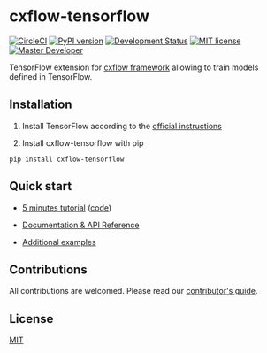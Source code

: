# cxflow-tensorflow
[![CircleCI](https://circleci.com/gh/Cognexa/cxflow-tensorflow/tree/master.svg?style=shield)](https://circleci.com/gh/Cognexa/cxflow-tensorflow/tree/master)
[![PyPI version](https://badge.fury.io/py/cxflow-tensorflow.svg)](https://badge.fury.io/py/cxflow-tensorflow)
[![Development Status](https://img.shields.io/badge/status-CX%20Regular-brightgreen.svg?style=flat)]()
[![MIT license](https://img.shields.io/badge/license-MIT-blue.svg?style=flat)]()
[![Master Developer](https://img.shields.io/badge/master-Adam%20Blažek-lightgrey.svg?style=flat)]()

TensorFlow extension for [cxflow framework](https://github.com/cognexa/cxflow) allowing to train models defined in TensorFlow.

## Installation

1. Install TensorFlow according to the [official instructions](https://www.tensorflow.org/install/)

2. Install cxflow-tensorflow with pip
```
pip install cxflow-tensorflow
```

## Quick start

- [5 minutes tutorial](https://tensorflow.cxflow.org/tutorial) ([code](https://github.com/Cognexa/cxflow-examples/tree/master/mnist_convnet))

- [Documentation & API Reference](https://tensorflow.cxflow.org/)

- [Additional examples](https://github.com/cognexa/cxflow-examples)


## Contributions

All contributions are welcomed. Please read our [contributor's guide](CONTRIBUTING.md).


## License

[MIT](LICENSE)
